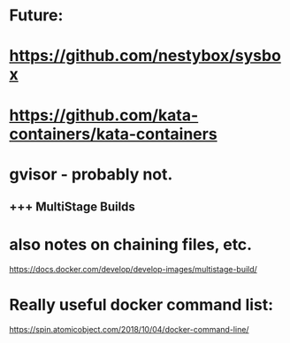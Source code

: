 
# Future: 


# https://github.com/nestybox/sysbox
# https://github.com/kata-containers/kata-containers
# gvisor - probably not.


## +++ MultiStage Builds
# also notes on chaining files, etc.
https://docs.docker.com/develop/develop-images/multistage-build/

# Really useful docker command list:
https://spin.atomicobject.com/2018/10/04/docker-command-line/